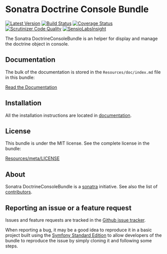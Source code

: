 Sonatra Doctrine Console Bundle
===============================

[![Latest Version](https://img.shields.io/packagist/v/sonatra/doctrine-console-bundle.svg)](https://packagist.org/packages/sonatra/doctrine-console-bundle)
[![Build Status](https://img.shields.io/travis/sonatra/SonatraDoctrineConsoleBundle/master.svg)](https://travis-ci.org/sonatra/SonatraDoctrineConsoleBundle)
[![Coverage Status](https://img.shields.io/coveralls/sonatra/SonatraDoctrineConsoleBundle/master.svg)](https://coveralls.io/r/sonatra/SonatraDoctrineConsoleBundle?branch=master)
[![Scrutinizer Code Quality](https://scrutinizer-ci.com/g/sonatra/SonatraDoctrineConsoleBundle/badges/quality-score.png?b=master)](https://scrutinizer-ci.com/g/sonatra/SonatraDoctrineConsoleBundle?branch=master)
[![SensioLabsInsight](https://img.shields.io/sensiolabs/i/4d2d0222-0e32-4073-a53b-3d32c2a0c27f.svg)](https://insight.sensiolabs.com/projects/4d2d0222-0e32-4073-a53b-3d32c2a0c27f)

The Sonatra DoctrineConsoleBundle is an helper for display and manage the doctrine object
in console.

Documentation
-------------

The bulk of the documentation is stored in the `Resources/doc/index.md`
file in this bundle:

[Read the Documentation](Resources/doc/index.md)

Installation
------------

All the installation instructions are located in [documentation](Resources/doc/index.md).

License
-------

This bundle is under the MIT license. See the complete license in the bundle:

[Resources/meta/LICENSE](Resources/meta/LICENSE)

About
-----

Sonatra DoctrineConsoleBundle is a [sonatra](https://github.com/sonatra) initiative.
See also the list of [contributors](https://github.com/sonatra/SonatraDoctrineConsoleBundle/graphs/contributors).

Reporting an issue or a feature request
---------------------------------------

Issues and feature requests are tracked in the [Github issue tracker](https://github.com/sonatra/SonatraDoctrineConsoleBundle/issues).

When reporting a bug, it may be a good idea to reproduce it in a basic project
built using the [Symfony Standard Edition](https://github.com/symfony/symfony-standard)
to allow developers of the bundle to reproduce the issue by simply cloning it
and following some steps.
